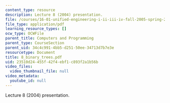 ```yaml
---
content_type: resource
description: Lecture 8 (2004) presentation.
file: /courses/16-01-unified-engineering-i-ii-iii-iv-fall-2005-spring-2006/23510d24455f42f4ebf1c893f2a1b56b_8_binary_trees.pdf
file_type: application/pdf
learning_resource_types: []
ocw_type: OCWFile
parent_title: Computers and Programming
parent_type: CourseSection
parent_uid: 34c4c991-4bb5-d251-50ee-34713d7b7e3e
resourcetype: Document
title: 8_binary_trees.pdf
uid: 23510d24-455f-42f4-ebf1-c893f2a1b56b
video_files:
  video_thumbnail_file: null
video_metadata:
  youtube_id: null
---
```

Lecture 8 (2004) presentation.

